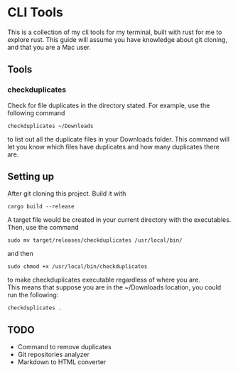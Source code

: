 # CLI Tools
This is a collection of my cli tools for my terminal, built with rust for me to explore rust. This guide will assume you have knowledge about git cloning, and that you are a Mac user.

## Tools
### checkduplicates
Check for file duplicates in the directory stated. For example, use the following command
```
checkduplicates ~/Downloads
```
to list out all the duplicate files in your Downloads folder. This command will let you know which files have duplicates and how many duplicates there are.


## Setting up
After git cloning this project. Build it with
```
cargo build --release
```
A target file would be created in your current directory with the executables. Then, use the command
```
sudo mv target/releases/checkduplicates /usr/local/bin/
```
and then
```
sudo chmod +x /usr/local/bin/checkduplicates
```
to make checkduplicates executable regardless of where you are.  
This means that suppose you are in the ~/Downloads location, you could run the following:
```
checkduplicates .
```

## TODO
- Command to remove duplicates
- Git repositories analyzer
- Markdown to HTML converter
